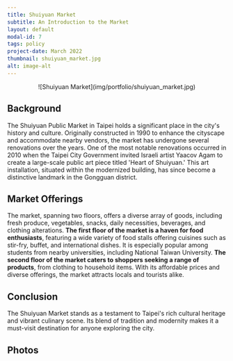 ```yaml
---
title: Shuiyuan Market
subtitle: An Introduction to the Market
layout: default
modal-id: 7
tags: policy
project-date: March 2022
thumbnail: shuiyuan_market.jpg
alt: image-alt
---
```


<center>
![Shuiyuan Market](img/portfolio/shuiyuan_market.jpg)
</center>

## Background

The Shuiyuan Public Market in Taipei holds a significant place in the city's history and culture. Originally constructed in 1990 to enhance the cityscape and accommodate nearby vendors, the market has undergone several renovations over the years. 
One of the most notable renovations occurred in 2010 when the Taipei City Government invited Israeli artist Yaacov Agam to create a large-scale public art piece titled 'Heart of Shuiyuan.' This art installation, situated within the modernized building, has since become a distinctive landmark in the Gongguan district.


## Market Offerings

The market, spanning two floors, offers a diverse array of goods, including fresh produce, vegetables, snacks, daily necessities, beverages, and clothing alterations. 
**The first floor of the market is a haven for food enthusiasts**, featuring a wide variety of food stalls offering cuisines such as stir-fry, buffet, and international dishes. It is especially popular among students from nearby universities, including National Taiwan University.
**The second floor of the market caters to shoppers seeking a range of products**, from clothing to household items. With its affordable prices and diverse offerings, the market attracts locals and tourists alike.


## Conclusion

The Shuiyuan Market stands as a testament to Taipei's rich cultural heritage and vibrant culinary scene. Its blend of tradition and modernity makes it a must-visit destination for anyone exploring the city.


## Photos